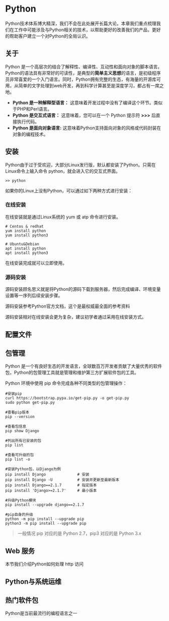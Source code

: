 # Python

Python技术体系博大精深，我们不会在此处展开长篇大论。本章我们重点梳理我们在工作中可能涉及与Python相关的技术，以帮助更好的改善我们的产品，更好的帮助客户建立一个对Python的全局认识。

## 关于

Python 是一个高层次的结合了解释性、编译性、互动性和面向对象的脚本语言。Python的语法具有非常好的可读性，是典型的**简单主义思想**的语言，是初级程序员非常喜爱的一个入门语言。同时，Python拥有完整的生态，有海量的开源库可用，从简单的文字处理到web开发，再到科学计算甚至是深度学习，都占有一席之地。

- **Python 是一种解释型语言：** 这意味着开发过程中没有了编译这个环节。类似于PHP和Perl语言。
- **Python 是交互式语言：** 这意味着，您可以在一个 Python 提示符 **>>>** 后直接执行代码。
- **Python 是面向对象语言:** 这意味着Python支持面向对象的风格或代码封装在对象的编程技术。

## 安装

Python由于过于受欢迎，大部分Linux发行版，默认都安装了Python。只需在Linux命令上输入命令 python，就会进入它的交互式界面。

```
>> python
```

如果你的Linux上没有Python，可以通过如下两种方式进行安装：

### 在线安装

在线安装就是通过Linux系统的 yum 或 atp 命令进行安装。

```
# Centos & redhat
yum install python
yum install python3

# Ubuntu&Debian
apt install python
apt install python3
```

在线安装完成就可以立即使用。

### 源码安装

源码安装顾名思义就是将Python的源码下载到服务器，然后完成编译、环境变量设置等一序列后续安装步骤。

源码安装参考Python官方文档，这个是最权威最全面的参考资料

源码安装相对在线安装会更为复杂，建议初学者通过采用在线安装方式。

## 配置文件

## 包管理

Python 是一个有良好生态的开发语言，全球数百万开发者贡献了大量优秀的软件包，Python的包管理工具就是管理和维护第三方扩展软件包的工具。

Python 环境中使用 pip 命令完成各种不同类型的包管理操作：

```
#安装pip
curl https://bootstrap.pypa.io/get-pip.py -o get-pip.py
sudo python get-pip.py

#查看pip版本
pip --version

#查看包信息
pip show Django

#列出所有已安装的包
pip list

#查看可升级的包
pip list -o

#安装Python包，以Django为例
pip install Django              # 安装
pip install Django -U           # 安装并更新至最新版本
pip install Django==2.1.7       # 指定版本
pip install 'Django>=2.1.7'     # 最小版本

#升级Python模块
pip install --upgrade django==2.1.7

#pip自身的升级
python -m pip install --upgrade pip  
python3 -m pip install --upgrade pip
```

> 一般情况 pip 对应的是 Python 2.7，pip3 对应的是 Python 3.x

## Web 服务

本节我们介绍Python如何处理 http 访问

## Python与系统运维

## 热门软件包

Python是当前最流行的编程语言之一

